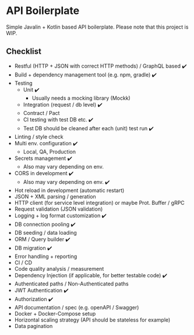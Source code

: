 # API Boilerplate

Simple Javalin + Kotlin based API boilerplate. Please note that this project is WIP.

## Checklist

- Restful (HTTP + JSON with correct HTTP methods) / GraphQL based ✔️
- Build + dependency management tool (e.g. npm, gradle) ✔️
- Testing
  - Unit ✔️
    - Usually needs a mocking library (Mockk)
  - Integration (request / db level) ✔️ 
  - Contract / Pact
  - CI testing with test DB etc. ✔️
  - Test DB should be cleaned after each (unit) test run ✔️
- Linting / style check
- Multi env. configuration ✔️
  - Local, QA, Production
- Secrets management ✔️
  - Also may vary depending on env.
- CORS in development ✔️
  - Also may vary depending on env. ✔️
- Hot reload in development (automatic restart)
- JSON + XML parsing / generation
- HTTP client (for service level integration) or maybe Prot. Buffer / gRPC
- Request validation (JSON validation)
- Logging + log format customization ✔️
- DB connection pooling ✔️
- DB seeding / data loading
- ORM / Query builder ✔️
- DB migration ✔️
- Error handling + reporting
- CI / CD
- Code quality analysis / measurement
- Dependency Injection (if applicable, for better testable code) ✔️
- Authenticated paths / Non-Authenticated paths
- JWT Authentication ✔️
- Authorization ✔️
- API documentation / spec (e.g. openAPI / Swagger)
- Docker + Docker-Compose setup
- Horizontal scaling strategy (API should be stateless for example)
- Data pagination
